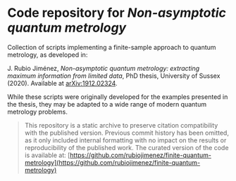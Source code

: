 # Code repository for *Non-asymptotic quantum metrology*

Collection of scripts implementing a finite-sample approach to quantum metrology, as developed in:

J. Rubio Jiménez, *Non-asymptotic quantum metrology: extracting maximum information from limited data*, PhD thesis, University of Sussex (2020). Available at [arXiv:1912.02324](https://arxiv.org/abs/1912.02324).

While these scripts were originally developed for the examples presented in the thesis, they may be adapted to a wide range of modern quantum metrology problems.

> This repository is a static archive to preserve citation compatibility with the published version. Previous commit history has been omitted, as it only included internal formatting with no impact on the results or reproducibility of the published work. The curated version of the code is available at: [https://github.com/rubiojimenez/finite-quantum-metrology](https://github.com/rubiojimenez/finite-quantum-metrology)
